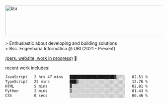 
<img width="1415" height="100" alt="blu" src="https://github.com/rdsilva01/rdsilva01/assets/101207588/deb060e5-d035-4f09-b511-e3f50605b207">

\> Enthusiastic about developing and building solutions <br>
\> Bsc. Engenharia Informática @ UBI (2021 - Present)

<a href="https://rdsilva01.github.io/">(pers. website, work in progress)</a> 🏁

<!-- ![](https://komarev.com/ghpvc/?username=rdsilva01) -->

recent work includes:
<!--START_SECTION:waka-->

```txt
JavaScript   2 hrs 47 mins   ████████████████████▓░░░░   82.51 %
TypeScript   25 mins         ███▒░░░░░░░░░░░░░░░░░░░░░   12.76 %
HTML         5 mins          ▓░░░░░░░░░░░░░░░░░░░░░░░░   02.81 %
Python       2 mins          ▒░░░░░░░░░░░░░░░░░░░░░░░░   01.43 %
CSS          0 secs          ░░░░░░░░░░░░░░░░░░░░░░░░░   00.46 %
```

<!--END_SECTION:waka-->

